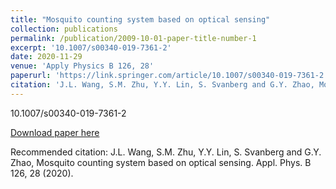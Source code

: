 ```yaml
---
title: "Mosquito counting system based on optical sensing"
collection: publications
permalink: /publication/2009-10-01-paper-title-number-1
excerpt: '10.1007/s00340-019-7361-2'
date: 2020-11-29
venue: 'Apply Physics B 126, 28'
paperurl: 'https://link.springer.com/article/10.1007/s00340-019-7361-2'
citation: 'J.L. Wang, S.M. Zhu, Y.Y. Lin, S. Svanberg and G.Y. Zhao, Mosquito counting system based on optical sensing. Appl. Phys. B 126, 28 (2020).'
---
```

10.1007/s00340-019-7361-2

[Download paper here](http://academicpages.github.io/files/paper3.pdf)

Recommended citation: J.L. Wang, S.M. Zhu, Y.Y. Lin, S. Svanberg and G.Y. Zhao, Mosquito counting system based on optical sensing. Appl. Phys. B 126, 28 (2020).
